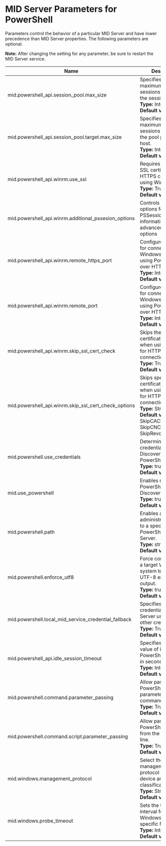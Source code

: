 # MID Server Parameters for PowerShell

Parameters control the behavior of a particular MID Server and have lower precedence than MID Server properties. The following parameters are optional.

**Note:** After changing the setting for any parameter, be sure to restart the MID Server service.

| Name | Description |
|------|-------------|
| mid.powershell_api.session_pool.max_size | Specifies the maximum number of sessions allowed in the session pool.<br>**Type:** Integer<br>**Default value:** 25 |
| mid.powershell_api.session_pool.target.max_size | Specifies the maximum number of sessions allowed in the pool per target host.<br>**Type:** Integer<br>**Default value:** 3 |
| mid.powershell_api.winrm.use_ssl | Requires the use of SSL certificates for HTTPS connections using WinRM.<br>**Type:** True \| False<br>**Default value:** false |
| mid.powershell_api.winrm.additional_pssesion_options | Controls advanced options for a PSSession. For more information about advanced PSSession options |
| mid.powershell_api.winrm.remote_https_port | Configures the port for connecting to Windows servers using PowerShell over HTTPS.<br>**Type:** Integer<br>**Default value:** 5986 |
| mid.powershell_api.winrm.remote_port | Configures the port for connecting to Windows servers using PowerShell over HTTP.<br>**Type:** Integer<br>**Default value:** 5985 |
| mid.powershell_api.winrm.skip_ssl_cert_check | Skips the SSL certificate check when using WinRM for HTTPS connections.<br>**Type:** True \| False<br>**Default value:** false |
| mid.powershell_api.winrm.skip_ssl_cert_check_options | Skips specific SSL certificate checks when using WinRM for HTTPS connections.<br>**Type:** String<br>**Default value:** -SkipCACheck -SkipCNCheck -SkipRevocationCheck |
| mid.powershell.use_credentials | Determines the credentials to use for Discovery with PowerShell.<br>**Type:** true \| false<br>**Default value:** true |
| mid.use_powershell | Enables or disables PowerShell for Discovery.<br>**Type:** true \| false<br>**Default value:** true |
| mid.powershell.path | Enables an administrator to point to a specific PowerShell on a MID Server.<br>**Type:** string (path)<br>**Default value:** none |
| mid.powershell.enforce_utf8 | Force commands on a target Windows system to return UTF-8 encoded output.<br>**Type:** true \| false<br>**Default value:** true |
| mid.powershell.local_mid_service_credential_fallback | Specifies the login credentials the MID Server uses if all other credentials fail.<br>**Type:** True \| False<br>**Default value:** true |
| mid.powershell_api.idle_session_timeout | Specifies the timeout value of idle PowerShell sessions in seconds.<br>**Type:** Integer<br>**Default value:** 60 |
| mid.powershell.command.parameter_passing | Allow passing PowerShell parameters from the command line.<br>**Type:** True \| False<br>**Default value:** false |
| mid.powershell.command.script.parameter_passing | Allow passing PowerShell scripts from the command line.<br>**Type:** True \| False<br>**Default value:** false |
| mid.windows.management_protocol | Select the Windows management protocol used for device and process classification.<br>**Type:** String<br>**Default value:** WMI |
| mid.windows.probe_timeout | Sets the timeout interval for all Windows probes on a specific MID Server.<br>**Type:** Integer<br>**Default value:** 600 |
